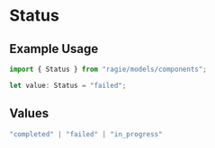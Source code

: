 # Status

## Example Usage

```typescript
import { Status } from "ragie/models/components";

let value: Status = "failed";
```

## Values

```typescript
"completed" | "failed" | "in_progress"
```